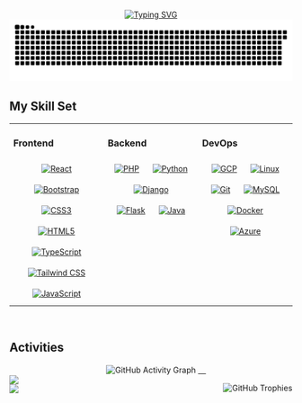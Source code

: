 <br>

<div align="center">
  <a href="https://git.io/typing-svg">
    <img src="https://readme-typing-svg.demolab.com?font=Fira+Code&weight=500&size=40&pause=1000&color=79F73F&width=800&height=90&lines=Welcome+to+My+GitHub;I'm+ryoken+%F0%9F%91%8B" alt="Typing SVG" />
  </a>
</div>
  
<div align="center">
  <img src="https://github.com/Marstach-svg/Marstach-svg/blob/main/img/github-user-contribution.svg" />
</div>


## My Skill Set  
<table><tr><td valign="top" width="33%">

### Frontend  
<div align="center">  
<a href="https://reactjs.org/" target="_blank"><img style="margin: 10px" src="https://profilinator.rishav.dev/skills-assets/react-original-wordmark.svg" alt="React" height="50" /></a>  
<a href="https://getbootstrap.com/docs/3.4/javascript/" target="_blank"><img style="margin: 10px" src="https://profilinator.rishav.dev/skills-assets/bootstrap-plain.svg" alt="Bootstrap" height="50" /></a>  
<a href="https://www.w3schools.com/css/" target="_blank"><img style="margin: 10px" src="https://profilinator.rishav.dev/skills-assets/css3-original-wordmark.svg" alt="CSS3" height="50" /></a>  
<a href="https://en.wikipedia.org/wiki/HTML5" target="_blank"><img style="margin: 10px" src="https://profilinator.rishav.dev/skills-assets/html5-original-wordmark.svg" alt="HTML5" height="50" /></a>  
<a href="https://www.typescriptlang.org/" target="_blank"><img style="margin: 10px" src="https://profilinator.rishav.dev/skills-assets/typescript-original.svg" alt="TypeScript" height="50" /></a>  
<a href="https://www.tailwindcss.com/" target="_blank"><img style="margin: 10px" src="https://profilinator.rishav.dev/skills-assets/tailwindcss.svg" alt="Tailwind CSS" height="50" /></a>  
<a href="https://www.javascript.com/" target="_blank"><img style="margin: 10px" src="https://profilinator.rishav.dev/skills-assets/javascript-original.svg" alt="JavaScript" height="50" /></a>  
</div>

</td><td valign="top" width="33%">



### Backend  
<div align="center">  
<a href="https://www.php.net/" target="_blank"><img style="margin: 10px" src="https://profilinator.rishav.dev/skills-assets/php-original.svg" alt="PHP" height="50" /></a>  
<a href="https://www.python.org/" target="_blank"><img style="margin: 10px" src="https://profilinator.rishav.dev/skills-assets/python-original.svg" alt="Python" height="50" /></a>  
<a href="https://www.djangoproject.com/" target="_blank"><img style="margin: 10px" src="https://profilinator.rishav.dev/skills-assets/django-original.svg" alt="Django" height="50" /></a>  
<a href="https://flask.palletsprojects.com/" target="_blank"><img style="margin: 10px" src="https://profilinator.rishav.dev/skills-assets/flask.png" alt="Flask" height="50" /></a>  
<a href="https://www.java.com/" target="_blank"><img style="margin: 10px" src="https://profilinator.rishav.dev/skills-assets/java-original-wordmark.svg" alt="Java" height="50" /></a>  
</div>

</td><td valign="top" width="33%">



### DevOps  
<div align="center">  
<a href="https://cloud.google.com/" target="_blank"><img style="margin: 10px" src="https://profilinator.rishav.dev/skills-assets/google_cloud-icon.svg" alt="GCP" height="50" /></a>  
<a href="https://www.linux.org/" target="_blank"><img style="margin: 10px" src="https://profilinator.rishav.dev/skills-assets/linux-original.svg" alt="Linux" height="50" /></a>  
<a href="https://github.com/" target="_blank"><img style="margin: 10px" src="https://profilinator.rishav.dev/skills-assets/git-scm-icon.svg" alt="Git" height="50" /></a>  
<a href="https://www.mysql.com/" target="_blank"><img style="margin: 10px" src="https://profilinator.rishav.dev/skills-assets/mysql-original-wordmark.svg" alt="MySQL" height="50" /></a>  
<a href="https://www.docker.com/" target="_blank"><img style="margin: 10px" src="https://profilinator.rishav.dev/skills-assets/docker-original-wordmark.svg" alt="Docker" height="50" /></a>  
<a href="https://azure.microsoft.com/en-in/" target="_blank"><img style="margin: 10px" src="https://profilinator.rishav.dev/skills-assets/microsoft_azure-icon.svg" alt="Azure" height="50" /></a>  
</div>

</td></tr></table>  

<br/>  

## Activities
<p align="center">
  <img
    src="https://github-readme-activity-graph.vercel.app/graph?username=Marstach-svg&theme=tokyo-night&custom_title=Contribution%20Graph%20in%20the%20last%2031%20days"
    alt="GitHub Activity Graph"
  />

  <!-- 右側 (Metrics) -->
  <!--<a href="https://github.com/lowlighter/metrics">
    <img width="425" align="right" src="/github-metrics.svg" />
  </a> -->

  <!-- 左側 (GitHub Stats + Streak) -->
  <a href="https://github-readme-stats.vercel.app/api?username=Marstach-svg&theme=tokyonight&layout=compact">
  <img width="380" align="left" src="https://github-readme-stats.vercel.app/api?username=Marstach-svg&theme=tokyonight&layout=compact" />
　</a>

  <a href="https://git.io/streak-stats">
    <img width="380" align="left" src="https://streak-stats.demolab.com?user=Marstach-svg&theme=taiga&border_radius=4.3" />
  </a>

  <!-- Recent My Work  -->
  <!--<a href="https://next.ossinsight.io/widgets/official/compose-currently-working-on?activity_type=all&user_id=164746053" target="_blank">
    <img src="https://next.ossinsight.io/widgets/official/compose-currently-working-on/thumbnail.png?activity_type=all&user_id=164746053&image_size=auto&color_scheme=dark" width="380" align="left height="auto" alt="@anton-fuji's Recent Work - Last 28 days">
  </a> -->
  <!-- Gopher-->
  <!--<div align="left" style="margin-left: 80px; margin-top: 10px;">
    <img src="img/gopher/gopher-dance.gif" width="150" alt="Dancing Gopher" />
    <img src="img/gopher/ninja.gif" width="150" alt="Ninja Gopher" />
  </div> -->

  <div align="center">
    <img src="https://github-profile-trophy.vercel.app/?username=Marstach-svg&theme=onedark" alt="GitHub Trophies" />
  </div>
</p>
